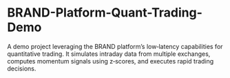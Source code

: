 # BRAND-Platform-Quant-Trading-Demo
A demo project leveraging the BRAND platform’s low‑latency capabilities for quantitative trading. It simulates intraday data from multiple exchanges, computes momentum signals using z‑scores, and executes rapid trading decisions.
